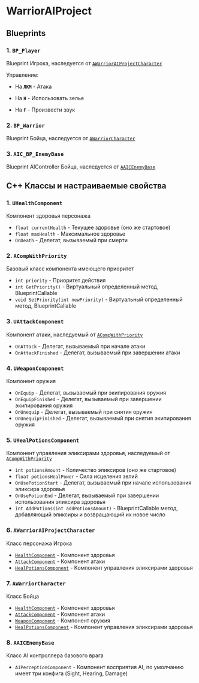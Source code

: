 # WarriorAIProject

## Blueprints

### 1. `BP_Player`

Blueprint Игрока, наследуется от [`AWarriorAIProjectCharacter`](#6-awarrioraiprojectcharacter)

Управление:

- На **`ЛКМ`** - Атака

- На **`H`** - Использовать зелье

- На **`F`** - Произвести звук

### 2. `BP_Warrior`

Blueprint Бойца, наследуется от [`AWarriorCharacter`](#7-awarriorcharacter)

### 3. `AIC_BP_EnemyBase`

Blueprint AIController Бойца, наследуется от [`AAICEnemyBase`](#8-aaicenemybase)



## C++ Классы и настраиваемые свойства

### 1. `UHealthComponent`

Компонент здоровья персонажа

- `float currentHealth` - Текущее здоровье (оно же стартовое)
- `float maxHealth` - Максимальное здоровье
- `OnDeath` - Делегат, вызываемый при смерти

### 2. `ACompWithPriority`

Базовый класс компонента имеющего приоритет

- `int priority` - Приоритет действия
- `int GetPriority()` - Виртуальный определенный метод, BlueprintCallable
- `void SetPriority(int newPriority)` - Виртуальный определенный метод, BlueprintCallable

### 3. `UAttackComponent`

Компонент атаки, наследуемый от [`ACompWithPriority`](#2-acompwithpriority)

- `OnAttack` - Делегат, вызываемый при начале атаки
- `OnAttackFinished` - Делегат, вызываемый при завершении атаки

### 4. `UWeaponComponent`

Компонент оружия

- `OnEquip` - Делегат, вызываемый при экипирования оружия
- `OnEquipFinished` - Делегат, вызываемый при завершении экипирования оружия
- `OnUnequip` - Делегат, вызываемый при снятия оружия
- `OnUnequipFinished` - Делегат, вызываемый при снятия экипирования оружия

### 5. `UHealPotionsComponent`

Компонент управления эликсирами здоровья, наследуемый от [`ACompWithPriority`](#2-acompwithpriority)

- `int potionsAmount` - Количество эликсиров (оно же стартовое)
- `float potionsHealPower` - Сила исцеления зелий
- `OnUsePotionStart` - Делегат, вызываемый при начале использования эликсира здоровья
- `OnUsePotionEnd` - Делегат, вызываемый при завершении использования эликсира здоровья
- `int AddPotions(int addPotionsAmount)` - BlueprintCallable метод, добавляющий эликсиры и возвращающий их новое число

### 6. `AWarriorAIProjectCharacter`

Класс персонажа Игрока

- [`HealthComponent`](#1-uhealthcomponent) - Компонент здоровья
- [`AttackComponent`](#3-uattackcomponent) - Компонент атаки
- [`HealPotionsComponent`](#5-uhealpotionscomponent) - Компонент управления эликсирами здоровья

### 7. `AWarriorCharacter`

Класс Бойца

- [`HealthComponent`](#1-uhealthcomponent) - Компонент здоровья
- [`AttackComponent`](#3-uattackcomponent) - Компонент атаки
- [`WeaponComponent`](#4-uweaponcomponent) - Компонент оружия
- [`HealPotionsComponent`](#5-uhealpotionscomponent) - Компонент управления эликсирами здоровья

### 8. `AAICEnemyBase`

Класс AI контроллера базового врага

- `AIPerceptionComponent` - Компонент восприятия AI, по умолчанию имеет три конфига (Sight, Hearing, Damage)
